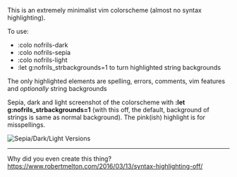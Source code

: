 This is an extremely minimalist vim colorscheme (almost no syntax highlighting).

To use:
- :colo nofrils-dark
- :colo nofrils-sepia
- :colo nofrils-light
- :let g:nofrils_strbackgrounds=1 to turn highlighted string backgrounds

The only highlighted elements are spelling, errors, comments, vim features and *optionally* string backgrounds

Sepia, dark and light screenshot of the colorscheme with **:let g:nofrils_strbackgrounds=1** (with this off, the default, background of strings is same as normal background).  The pink(ish) highlight is for misspellings. 

![Sepia/Dark/Light Versions](http://i.imgur.com/Spk0z0E.png)

----

Why did you even create this thing?  https://www.robertmelton.com/2016/03/13/syntax-highlighting-off/
